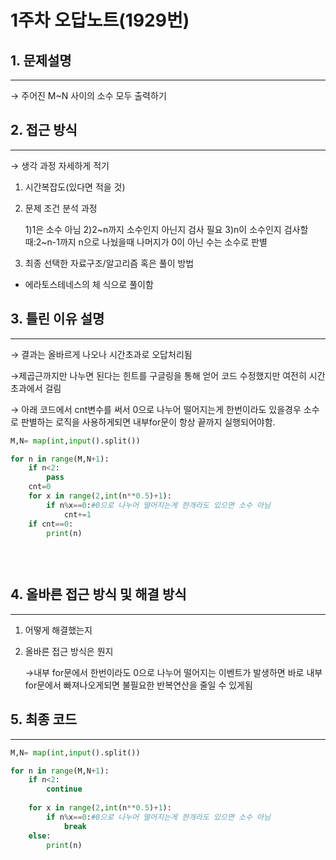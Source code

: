 # 1주차 오답노트(1929번)

## 1. 문제설명

---

→ 주어진 M~N 사이의 소수 모두 출력하기

## 2. 접근 방식

---

→ 생각 과정 자세하게 적기

1. 시간복잡도(있다면 적을 것)
    
    
2. 문제 조건 분석 과정
    
    1)1은 소수 아님
    2)2~n까지 소수인지 아닌지 검사 필요
    3)n이 소수인지 검사할때:2~n-1까지 n으로 나눴을때 나머지가 0이 아닌 수는 소수로 판별
    
3. 최종 선택한 자료구조/알고리즘 혹은 풀이 방법
- 에라토스테네스의 체 식으로 풀이함

## 3. 틀린 이유 설명

---

→ 결과는 올바르게 나오나 시간초과로 오답처리됨

→제곱근까지만 나누면 된다는 힌트를 구글링을 통해 얻어 코드 수정했지만 여전히 시간초과에서 걸림

→ 아래 코드에서 cnt변수를 써서 0으로 나누어 떨어지는게 한번이라도 있을경우 소수로 판별하는 로직을 사용하게되면 내부for문이 항상 끝까지 실행되어야함.

```python
M,N= map(int,input().split())

for n in range(M,N+1):
    if n<2:
        pass
    cnt=0
    for x in range(2,int(n**0.5)+1):
        if n%x==0:#0으로 나누어 떨어지는게 한개라도 있으면 소수 아님
            cnt+=1
    if cnt==0:
        print(n)
        
    
        
```

## 4. 올바른 접근 방식 및 해결 방식

---

1. 어떻게 해결했는지
2. 올바른 접근 방식은 뭔지
    
    →내부 for문에서 한번이라도 0으로 나누어 떨어지는 이벤트가 발생하면 바로 내부for문에서 빠져나오게되면 불필요한 반복연산을 줄일 수 있게됨
    

## 5. 최종 코드

---

```python
M,N= map(int,input().split())

for n in range(M,N+1):
    if n<2:
        continue
    
    for x in range(2,int(n**0.5)+1):
        if n%x==0:#0으로 나누어 떨어지는게 한개라도 있으면 소수 아님
            break
    else:
        print(n)
        
    
```
